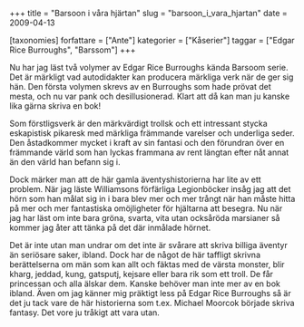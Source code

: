 +++
title = "Barsoon i våra hjärtan"
slug = "barsoon_i_vara_hjartan"
date = 2009-04-13

[taxonomies]
forfattare = ["Ante"]
kategorier = ["Kåserier"]
taggar = ["Edgar Rice Burroughs", "Barssom"]
+++

Nu har jag läst två volymer av Edgar Rice Burroughs kända Barsoom serie. Det är märkligt vad autodidakter kan producera märkliga verk när de ger sig hän. Den första volymen skrevs av en Burroughs som hade prövat det mesta, och nu var pank och desillusionerad. Klart att då kan man ju kanske lika gärna skriva en bok!

Som förstligsverk är den märkvärdigt trollsk och ett intressant stycka eskapistisk pikaresk med märkliga främmande varelser och underliga seder. Den åstadkommer mycket i kraft av sin fantasi och den förundran över en främmande värld som han lyckas frammana av rent längtan efter nåt annat än den värld han befann sig i.

Dock märker man att de här gamla äventyshistorierna har lite av ett problem. När jag läste Williamsons förfärliga Legionböcker insåg jag att det hörn som han målat sig in i bara blev mer och mer trångt när han måste hitta på mer och mer fantastiska omöjligheter för hjältarna att besegra. Nu när jag har läst om inte bara gröna, svarta, vita utan ocksåröda marsianer så kommer jag åter att tänka på det där inmålade hörnet.

Det är inte utan man undrar om det inte är svårare att skriva billiga äventyr än seriösare saker, ibland. Dock har de något de här taffligt skrivna berättelserna om män som kan allt och fäktas med de värsta monster, blir kharg, jeddad, kung, gatsputj, kejsare eller bara rik som ett troll. De får princessan och alla älskar dem. Kanske behöver man inte mer av en bok ibland. Även om jag känner mig präktigt less på  Edgar Rice Burroughs så är det ju tack vare de här historierna som t.ex. Michael Moorcok började skriva fantasy. Det vore ju tråkigt att vara utan.
